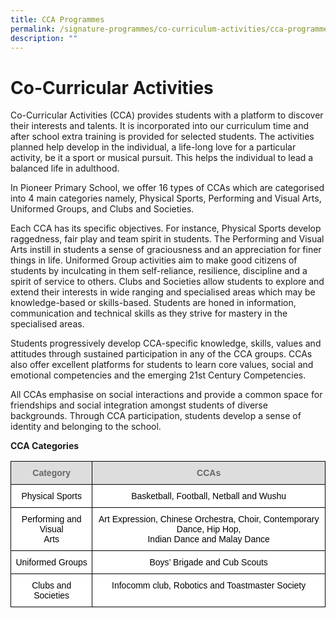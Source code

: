 ```yaml
---
title: CCA Programmes
permalink: /signature-programmes/co-curriculum-activities/cca-programmes
description: ""
---
```


# Co-Curricular Activities
Co-Curricular Activities (CCA) provides students with a platform to discover their interests and talents. It is incorporated into our curriculum time and after school extra training is provided for selected students. The activities planned help develop in the individual, a life-long love for a particular activity, be it a sport or musical pursuit. This helps the individual to lead a balanced life in adulthood. 

In Pioneer Primary School, we offer 16 types of CCAs which are categorised into 4 main categories namely, Physical Sports, Performing and Visual Arts, Uniformed Groups, and Clubs and Societies.

Each CCA has its specific objectives. For instance, Physical Sports develop raggedness, fair play and team spirit in students. The Performing and Visual Arts instill in students a sense of graciousness and an appreciation for finer things in life. Uniformed Group activities aim to make good citizens of students by inculcating in them self-reliance, resilience, discipline and a spirit of service to others. Clubs and Societies allow students to explore and extend their interests in wide ranging and specialised areas which may be knowledge-based or skills-based. Students are honed in information, communication and technical skills as they strive for mastery in the specialised areas. 

Students progressively develop CCA-specific knowledge, skills, values and attitudes through sustained participation in any of the CCA groups. CCAs also offer excellent platforms for students to learn core values, social and emotional competencies and the emerging 21st Century Competencies. 

All CCAs emphasise on social interactions and provide a common space for friendships and social integration amongst students of diverse backgrounds. Through CCA participation, students develop a sense of identity and belonging to the school. 

**CCA Categories**

<style type="text/css">
.tg  {border-collapse:collapse;border-spacing:0;}
.tg td{border-color:black;border-style:solid;border-width:1px;font-family:Arial, sans-serif;font-size:14px;
  overflow:hidden;padding:10px 5px;word-break:normal;}
.tg th{border-color:black;border-style:solid;border-width:1px;font-family:Arial, sans-serif;font-size:14px;
  font-weight:normal;overflow:hidden;padding:10px 5px;word-break:normal;}
.tg .tg-a4yv{background-color:#DDD;color:#666;font-weight:bold;text-align:center;vertical-align:top}
.tg .tg-7yig{background-color:#FFF;text-align:center;vertical-align:top}
</style>
<table class="tg">
<thead>
  <tr>
    <th class="tg-a4yv">Category</th>
    <th class="tg-a4yv">CCAs</th>
  </tr>
</thead>
<tbody>
  <tr>
    <td class="tg-7yig"><span style="font-weight:300;color:#000">Physical Sports</span></td>
    <td class="tg-7yig"><span style="font-weight:300;color:#000">Basketball, Football, Netball and Wushu</span></td>
  </tr>
  <tr>
    <td class="tg-7yig"><span style="font-weight:300;color:#000">Performing and Visual</span><br><span style="font-weight:300;color:#000">Arts</span></td>
    <td class="tg-7yig"><span style="font-weight:300;color:#000">Art Expression, Chinese Orchestra, Choir, Contemporary Dance, Hip Hop, </span><br><span style="font-weight:300;color:#000">Indian Dance and Malay Dance</span></td>
  </tr>
  <tr>
    <td class="tg-7yig"><span style="font-weight:300;color:#000">Uniformed Groups</span></td>
    <td class="tg-7yig"><span style="font-weight:300;color:#000">Boys’ Brigade and Cub Scouts</span></td>
  </tr>
  <tr>
    <td class="tg-7yig"><span style="font-weight:300;color:#000">Clubs and Societies</span></td>
    <td class="tg-7yig"><span style="font-weight:300;color:#000">Infocomm club, Robotics and Toastmaster Society </span></td>
  </tr>
</tbody>
</table>
